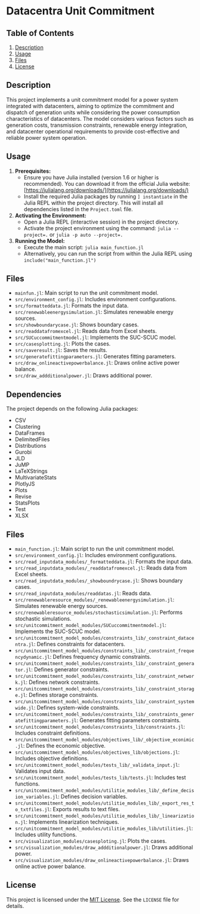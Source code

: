# Datacentra Unit Commitment

## Table of Contents
1. [Description](#description)
2. [Usage](#usage)
3. [Files](#files)
4. [License](#license)

## Description

This project implements a unit commitment model for a power system integrated with datacenters, aiming to optimize the commitment and dispatch of generation units while considering the power consumption characteristics of datacenters. The model considers various factors such as generation costs, transmission constraints, renewable energy integration, and datacenter operational requirements to provide cost-effective and reliable power system operation.


## Usage

1.  **Prerequisites:**
    *   Ensure you have Julia installed (version 1.6 or higher is recommended). You can download it from the official Julia website: [https://julialang.org/downloads/](https://julialang.org/downloads/)
    *   Install the required Julia packages by running `] instantiate` in the Julia REPL within the project directory. This will install all dependencies listed in the `Project.toml` file.
2.  **Activating the Environment:**
    *   Open a Julia REPL (interactive session) in the project directory.
    *   Activate the project environment using the command: `julia --project=.` or `julia -p auto --project=.`
3.  **Running the Model:**
    *   Execute the main script: `julia main_function.jl`
    *   Alternatively, you can run the script from within the Julia REPL using `include("main_function.jl")`


##

## Files

*   `mainfun.jl`: Main script to run the unit commitment model.
*   `src/environment_config.jl`: Includes environment configurations.
*   `src/formatteddata.jl`: Formats the input data.
*   `src/renewableenergysimulation.jl`: Simulates renewable energy sources.
*   `src/showboundarycase.jl`: Shows boundary cases.
*   `src/readdatafromexcel.jl`: Reads data from Excel sheets.
*   `src/SUCuccommitmentmodel.jl`: Implements the SUC-SCUC model.
*   `src/casesplotting.jl`: Plots the cases.
*   `src/saveresult.jl`: Saves the results.
*   `src/generatefittingparameters.jl`: Generates fitting parameters.
*   `src/draw_onlineactivepowerbalance.jl`: Draws online active power balance.
*   `src/draw_addditionalpower.jl`: Draws additional power.

## Dependencies

The project depends on the following Julia packages:

*   CSV
*   Clustering
*   DataFrames
*   DelimitedFiles
*   Distributions
*   Gurobi
*   JLD
*   JuMP
*   LaTeXStrings
*   MultivariateStats
*   PlotlyJS
*   Plots
*   Revise
*   StatsPlots
*   Test
*   XLSX

## Files

*   `main_function.jl`: Main script to run the unit commitment model.
*   `src/environment_config.jl`: Includes environment configurations.
*   `src/read_inputdata_modules/_formatteddata.jl`: Formats the input data.
*   `src/read_inputdata_modules/_readdatafromexcel.jl`: Reads data from Excel sheets.
*   `src/read_inputdata_modules/_showboundrycase.jl`: Shows boundary cases.
*   `src/read_inputdata_modules/readdatas.jl`: Reads data.
*   `src/renewableresource_modules/_renewableenergysimulation.jl`: Simulates renewable energy sources.
*   `src/renewableresource_modules/stochasticsimulation.jl`: Performs stochastic simulations.
*   `src/unitcommitment_model_modules/SUCuccommitmentmodel.jl`: Implements the SUC-SCUC model.
*   `src/unitcommitment_model_modules/constraints_lib/_constraint_datacentra.jl`: Defines constraints for datacenters.
*   `src/unitcommitment_model_modules/constraints_lib/_constraint_frequencydynamic.jl`: Defines frequency dynamic constraints.
*   `src/unitcommitment_model_modules/constraints_lib/_constraint_generator.jl`: Defines generator constraints.
*   `src/unitcommitment_model_modules/constraints_lib/_constraint_network.jl`: Defines network constraints.
*   `src/unitcommitment_model_modules/constraints_lib/_constraint_storage.jl`: Defines storage constraints.
*   `src/unitcommitment_model_modules/constraints_lib/_constraint_systemwide.jl`: Defines system-wide constraints.
*   `src/unitcommitment_model_modules/constraints_lib/_constraints_generatefittingparameters.jl`: Generates fitting parameters constraints.
*   `src/unitcommitment_model_modules/constraints_lib/constraints.jl`: Includes constraint definitions.
*   `src/unitcommitment_model_modules/objectives_lib/_objective_econimic.jl`: Defines the economic objective.
*   `src/unitcommitment_model_modules/objectives_lib/objections.jl`: Includes objective definitions.
*   `src/unitcommitment_model_modules/tests_lib/_validata_input.jl`: Validates input data.
*   `src/unitcommitment_model_modules/tests_lib/tests.jl`: Includes test functions.
*   `src/unitcommitment_model_modules/utilitie_modules_lib/_define_decision_variables.jl`: Defines decision variables.
*   `src/unitcommitment_model_modules/utilitie_modules_lib/_export_res_to_txtfiles.jl`: Exports results to text files.
*   `src/unitcommitment_model_modules/utilitie_modules_lib/_linearization.jl`: Implements linearization techniques.
*   `src/unitcommitment_model_modules/utilitie_modules_lib/utilities.jl`: Includes utility functions.
*   `src/visualization_modules/casesploting.jl`: Plots the cases.
*   `src/visualization_modules/draw_addditionalpower.jl`: Draws additional power.
*   `src/visualization_modules/draw_onlineactivepowerbalance.jl`: Draws online active power balance.

## License

This project is licensed under the [MIT License](LICENSE). See the `LICENSE` file for details.